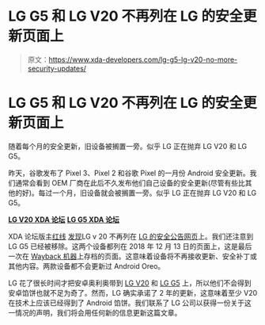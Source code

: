 # LG G5 和 LG V20 不再列在 LG 的安全更新页面上

> 原文：<https://www.xda-developers.com/lg-g5-lg-v20-no-more-security-updates/>

# LG G5 和 LG V20 不再列在 LG 的安全更新页面上

随着每个月的安全更新，旧设备被搁置一旁。似乎 LG 正在抛弃 LG V20 和 LG G5。

昨天，谷歌发布了 Pixel 3、Pixel 2 和谷歌 Pixel 的一月份 Android 安全更新。我们通常会看到 OEM 厂商在此后不久发布他们自己设备的安全更新(尽管有些比其他的好)。每过一个月，旧设备就会被搁置一旁。似乎 LG 正在抛弃 LG V20 和 LG G5。

[**LG V20 XDA 论坛**](https://forum.xda-developers.com/v20) [**LG G5 XDA 论坛**](https://forum.xda-developers.com/lg-g5)

XDA 论坛版主[红线](https://forum.xda-developers.com/member.php?u=5988026) [发现](https://forum.xda-developers.com/v20/how-to/news-official-lg-software-support-v20-g5-t3887692)LG v 20 不再列在 [LG 的安全公告网页](https://lgsecurity.lge.com/security_updates.html)上。我们还注意到 LG G5 已经被移除。这两个设备都列在 2018 年 12 月 13 日的页面上，这是最后一次在 [Wayback 机器](https://web.archive.org/web/20181213130515/https://lgsecurity.lge.com/security_updates.html)上存档的页面。这意味着设备将不再接收更新、安全补丁或其他内容。两款设备都不会更新过 Android Oreo。

LG 花了很长时间才把安卓奥利奥带到 [LG V20](https://www.xda-developers.com/verizon-lg-v20-android-8-0-oreo-update/) 和 [LG G5](https://www.xda-developers.com/t-mobile-lg-g5-starts-getting-the-android-8-0-oreo-update/) 上，所以他们不会得到安卓馅饼也就不足为奇了。然而，LG 确实承诺了 2 年的更新，这意味着至少 V20 在技术上应该已经得到了 Android 馅饼。我们联系了 LG 公司以获得一份关于这一情况的声明，我们将会用任何新的信息更新这篇文章。